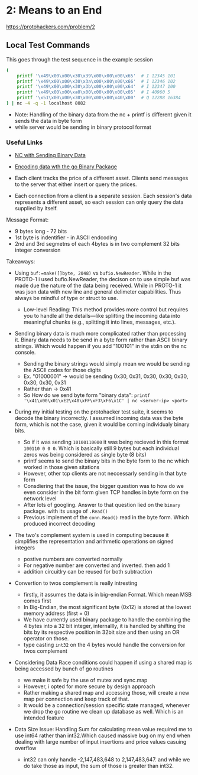 # 2: Means to an End
https://protohackers.com/problem/2

## Local Test Commands
This goes through the test sequence in the example session
```sh
(
    printf '\x49\x00\x00\x30\x39\x00\x00\x00\x65'  # I 12345 101
    printf '\x49\x00\x00\x30\x3a\x00\x00\x00\x66'  # I 12346 102
    printf '\x49\x00\x00\x30\x3b\x00\x00\x00\x64'  # I 12347 100
    printf '\x49\x00\x00\xa0\x00\x00\x00\x00\x05'  # I 40960 5
    printf '\x51\x00\x00\x30\x00\x00\x00\x40\x00'  # Q 12288 16384
) | nc -4 -q -1 localhost 8082
```
- Note: Handling of the binary data from the nc + printf is different given it sends the data in byte form 
- while server would be sending in binary protocol format

### Useful Links
- [NC with Sending Binary Data](https://www.baeldung.com/linux/netcat-sending-binary-data-established-connection) 
- [Encoding data wth the go Binary Package](https://medium.com/learning-the-go-programming-language/encoding-data-with-the-go-binary-package-42c7c0eb3e73) 

- Each client tracks the price of a different asset. Clients send messages to the server that either insert or query the prices.
- Each connection from a client is a separate session. Each session's data represents a different asset, so each session can only query the data supplied by itself.

Message Format:
- 9 bytes long - 72 bits
- 1st byte is indentifier  - in ASCII endcoding
- 2nd and 3rd segmetns of each 4bytes is in two complement 32 bits integer conversion

Takeaways:
- Using `buf:=make([]byte, 2048)` vs `bufio.NewReader`. While in the PROTO-1 i used bufio.NewReader, the decison on to use simple buf was made due the nature of the data being received. While in PROTO-1 it was json data
with new line and general delimeter capabilities. Thus always be mindful of type or struct to use.
    - Low-level Reading: This method provides more control but requires you to handle all the details—like splitting the incoming data into meaningful chunks (e.g., splitting it into lines, messages, etc.).

- Sending binary data is much more complicated rather than processing it. Binary data needs to be send in a 
byte form rather than ASCII binary strings. Which would happen if you add "100101" in the stdin on the nc 
console.
    - Sending the binary strings would simply mean we would be sending the ASCII codes for those digits
    - Ex. "01000001" -> would be sending 0x30, 0x31, 0x30, 0x30, 0x30, 0x30, 0x30, 0x31
    - Rather than -> 0x41
    - So How do we send byte form "binary data": `printf '\x41\x00\x01\xE2\x40\xFF\xF3\xF6\x1C' | nc <server-ip> <port>`
    
- During my initial testing on the protohacker test suite, it seems to decode the binary incorrectly. 
I assumed incoming data was the byte form, which is not the case, given it would be coming individualy
binary bits. 
    - So if it was sending `10100110000` it was being recieved in this format `100110 0 0 0`. Which is basically still 9 bytes but each individual zeros was being considered as single byte (8 bits)
    - printf seems to send the binary bits in the byte form to the nc which worked in those given sitations
    - However, other tcp clients are not neccessarly sending in that byte form
    - Consdiering that the issue, the bigger question was to how do we even consider in the bit form given TCP handles in byte form on the network level
    - After lots of googling. Answer to that question lied on the `binary` package. with its usage of `.Read()`
    - Previous implement of the `conn.Read()` read in the byte form. Which produced incorrect decoding

- The two's complement system is used in computing because it simplifies the representation and arithmetic operations on signed integers 
    - postive numbers are converted normally
    - For negative number are converted and inverted. then add 1
    - addition circuitlry can be reused for both subtraction

- Convertion to twos complement is really intresting 
    -  firstly, it assumes the data is in big-endian Format. Which mean MSB comes first
    -  In Big-Endian, the most significant byte (0x12) is stored at the lowest memory address (first = 0)
    - We have currently used binary package to handle the combining the 4 bytes into a 32 bit integer, internallly, it is handled by shifting the bits by its respective position in 32bit size and then using an 
    OR operator on those.
    - type casting `int32` on the 4 bytes would handle the conversion for twos complement


- Considering Data Race conditions could happen if using a shared map is being accessed by bunch of go routines
    - we make it safe by the use of mutex and sync.map
    - However, i opted for more secure by design approach
    - Rather making a shared map and accessing those, will create a new map per connection and keep track of that.
    - It would be a connection/session specific state managed, whenever we drop the go routine we clean up
    database as well. Which is an intended feature

- Data Size Issue: Handling Sum for calculating mean value required me to use int64 rather than int32.Which caused massive bug on my end when dealing with large number of input insertions and price values casuing overflow
    - int32 can only handle -2,147,483,648 to 2,147,483,647. and while we do take those as input, the sum
    of those is greater than int32.
